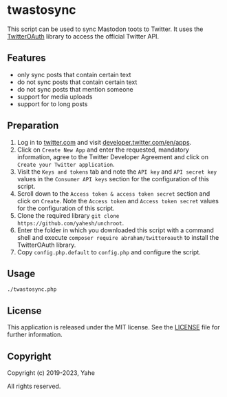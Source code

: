 # twastosync

This script can be used to sync Mastodon toots to Twitter. It uses the [TwitterOAuth](https://twitteroauth.com/) library to access the official Twitter API.

## Features
* only sync posts that contain certain text
* do not sync posts that contain certain text
* do not sync posts that mention someone
* support for media uploads
* support for to long posts

## Preparation
1. Log in to [twitter.com](https://twitter.com/) and visit [developer.twitter.com/en/apps](https://developer.twitter.com/en/apps).
2. Click on `Create New App` and enter the requested, mandatory information, agree to the Twitter Developer Agreement and click on `Create your Twitter application`.
3. Visit the `Keys and tokens` tab and note the `API key` and `API secret key` values in the `Consumer API keys` section for the configuration of this script.
4. Scroll down to the `Access token & access token secret` section and click on `Create`. Note the `Access token` and `Access token secret` values for the configuration of this script.
5. Clone the required library `git clone https://github.com/yahesh/unchroot`.
6. Enter the folder in which you downloaded this script with a command shell and execute `composer require abraham/twitteroauth` to install the TwitterOAuth library.
7. Copy `config.php.default` to `config.php` and configure the script.

## Usage
```
./twastosync.php
```

## License
This application is released under the MIT license.
See the [LICENSE](LICENSE) file for further information.

## Copyright
Copyright (c) 2019-2023, Yahe

All rights reserved.
